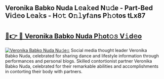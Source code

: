 ## Veronika Babko Nuda L𝚎a𝚔ed N𝚞𝚍e - Part-Bed Vi𝚍𝚎o L𝚎a𝚔s - H𝚘𝚝 O𝚗𝚕yf𝚊ns P𝚑𝚘tos tLx87

# <h2><a href="http://kf1negv.oniu.top/?m=Veronika+Babko+Nuda">🔗👉 🔴 Veronika Babko Nuda P𝚑ot𝚘𝚜 V𝚒d𝚎o</a></h2>

[![Veronika Babko Nuda Nu𝚍e𝚜](https://i.imgur.com/0qMVB7G.gif)](http://kf1negv.oniu.top/?m=Veronika+Babko+Nuda)
Social media thought leader Veronika Babko Nuda, celebrated for sharing dance and lifestyle information through performances and personal blogs. Skilled contortionist partner Veronika Babko Nuda, celebrated for their remarkable abilities and accomplishments in contorting their body with partners.  
